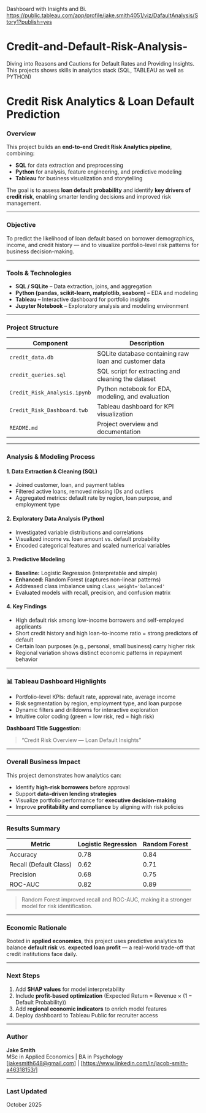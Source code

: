 Dashboard with Insights and Bi.  https://public.tableau.com/app/profile/jake.smith4051/viz/DafaultAnalysis/Story1?publish=yes


# Credit-and-Default-Risk-Analysis-
Diving into Reasons and Cautions for Default Rates and Providing Insights.  This projects shows skills in analytics stack (SQL, TABLEAU as well as PYTHON) 

# Credit Risk Analytics & Loan Default Prediction

### Overview
This project builds an **end-to-end Credit Risk Analytics pipeline**, combining:
- **SQL** for data extraction and preprocessing  
- **Python** for analysis, feature engineering, and predictive modeling  
- **Tableau** for business visualization and storytelling  

The goal is to assess **loan default probability** and identify **key drivers of credit risk**, enabling smarter lending decisions and improved risk management.

---

### Objective
To predict the likelihood of loan default based on borrower demographics, income, and credit history — and to visualize portfolio-level risk patterns for business decision-making.

---

### Tools & Technologies
- **SQL / SQLite** – Data extraction, joins, and aggregation  
- **Python (pandas, scikit-learn, matplotlib, seaborn)** – EDA and modeling  
- **Tableau** – Interactive dashboard for portfolio insights  
- **Jupyter Notebook** – Exploratory analysis and modeling environment  

---

### Project Structure
| Component | Description |
|------------|-------------|
| `credit_data.db` | SQLite database containing raw loan and customer data |
| `credit_queries.sql` | SQL script for extracting and cleaning the dataset |
| `Credit_Risk_Analysis.ipynb` | Python notebook for EDA, modeling, and evaluation |
| `Credit_Risk_Dashboard.twb` | Tableau dashboard for KPI visualization |
| `README.md` | Project overview and documentation |

---

### Analysis & Modeling Process

#### 1. **Data Extraction & Cleaning (SQL)**
- Joined customer, loan, and payment tables  
- Filtered active loans, removed missing IDs and outliers  
- Aggregated metrics: default rate by region, loan purpose, and employment type  

#### 2. **Exploratory Data Analysis (Python)**
- Investigated variable distributions and correlations  
- Visualized income vs. loan amount vs. default probability  
- Encoded categorical features and scaled numerical variables  

#### 3. **Predictive Modeling**
- **Baseline:** Logistic Regression (interpretable and simple)  
- **Enhanced:** Random Forest (captures non-linear patterns)  
- Addressed class imbalance using `class_weight='balanced'`  
- Evaluated models with recall, precision, and confusion matrix  

#### 4. **Key Findings**
- High default risk among low-income borrowers and self-employed applicants  
- Short credit history and high loan-to-income ratio = strong predictors of default  
- Certain loan purposes (e.g., personal, small business) carry higher risk  
- Regional variation shows distinct economic patterns in repayment behavior  

---

### 📊 Tableau Dashboard Highlights
- Portfolio-level KPIs: default rate, approval rate, average income  
- Risk segmentation by region, employment type, and loan purpose  
- Dynamic filters and drilldowns for interactive exploration  
- Intuitive color coding (green = low risk, red = high risk)  

**Dashboard Title Suggestion:**  
> “Credit Risk Overview — Loan Default Insights”

---

### Overall Business Impact
This project demonstrates how analytics can:
- Identify **high-risk borrowers** before approval  
- Support **data-driven lending strategies**  
- Visualize portfolio performance for **executive decision-making**  
- Improve **profitability and compliance** by aligning with risk policies  

---

###  Results Summary
| Metric | Logistic Regression | Random Forest |
|---------|---------------------|----------------|
| Accuracy | 0.78 | 0.84 |
| Recall (Default Class) | 0.62 | 0.71 |
| Precision | 0.68 | 0.75 |
| ROC-AUC | 0.82 | 0.89 |

> Random Forest improved recall and ROC-AUC, making it a stronger model for risk identification.  

---

### Economic Rationale
Rooted in **applied economics**, this project uses predictive analytics to balance **default risk** vs. **expected loan profit** — a real-world trade-off that credit institutions face daily.  

---

### Next Steps
1. Add **SHAP values** for model interpretability  
2. Include **profit-based optimization** (Expected Return = Revenue × (1 − Default Probability))  
3. Add **regional economic indicators** to enrich model features  
4. Deploy dashboard to Tableau Public for recruiter access  

---

### Author
**Jake Smith**  
MSc in Applied Economics | BA in Psychology  
[jakesmith648@gmail.com] | [https://www.linkedin.com/in/jacob-smith-a46318153/]  

---

### Last Updated
October 2025
